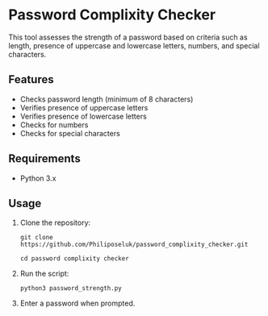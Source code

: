# Password Complixity Checker 

This tool assesses the strength of a password based on criteria such as length, presence of uppercase and lowercase letters, numbers, and special characters.

## Features
- Checks password length (minimum of 8 characters)
- Verifies presence of uppercase letters
- Verifies presence of lowercase letters
- Checks for numbers
- Checks for special characters

## Requirements
- Python 3.x

## Usage

1. Clone the repository:

       git clone https://github.com/Philiposeluk/password_complixity_checker.git

       cd password complixity checker

2.  Run the script:
    
        python3 password_strength.py
    
3.  Enter a password when prompted.

   

